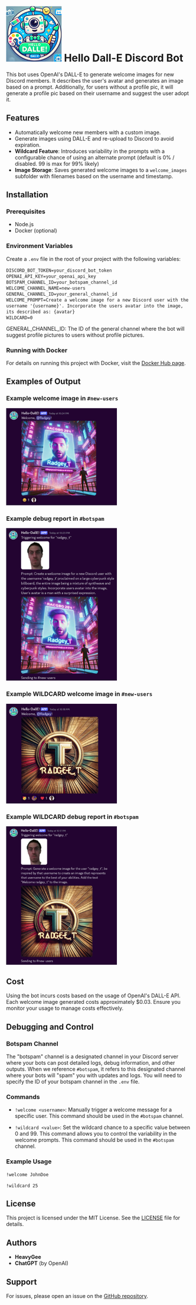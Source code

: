 # <img src="https://github.com/heavygee/hello-dalle-discordbot/blob/main/readme_images/logo.png" alt="Logo" width="150" height="150"> Hello Dall-E Discord Bot

This bot uses OpenAI's DALL-E to generate welcome images for new Discord members. It describes the user's avatar and generates an image based on a prompt. Additionally, for users without a profile pic, it will generate a profile pic based on their username and suggest the user adopt it.

## Features
- Automatically welcome new members with a custom image.
- Generate images using DALL-E and re-upload to Discord to avoid expiration.
- **Wildcard Feature**: Introduces variability in the prompts with a configurable chance of using an alternate prompt (default is 0% / disabled. 99 is max for 99% likely)
- **Image Storage**: Saves generated welcome images to a `welcome_images` subfolder with filenames based on the username and timestamp.

## Installation

### Prerequisites
- Node.js
- Docker (optional)

### Environment Variables
Create a `.env` file in the root of your project with the following variables:

```plaintext
DISCORD_BOT_TOKEN=your_discord_bot_token
OPENAI_API_KEY=your_openai_api_key
BOTSPAM_CHANNEL_ID=your_botspam_channel_id
WELCOME_CHANNEL_NAME=new-users
GENERAL_CHANNEL_ID=your_general_channel_id
WELCOME_PROMPT=Create a welcome image for a new Discord user with the username '{username}'. Incorporate the users avatar into the image, its described as: {avatar}
WILDCARD=0
```
GENERAL_CHANNEL_ID: The ID of the general channel where the bot will suggest profile pictures to users without profile pictures.
### Running with Docker

For details on running this project with Docker, visit the [Docker Hub page](https://hub.docker.com/r/heavygee/hello-dalle-discordbot).

## Examples of Output

### Example welcome image in `#new-users`
<img src="https://github.com/heavygee/hello-dalle-discordbot/blob/main/readme_images/new-users-output.png" alt="Example welcome image in #new-users" width="300">

### Example debug report in `#botspam`
<img src="https://github.com/heavygee/hello-dalle-discordbot/blob/main/readme_images/botspam-output.png" alt="Example debug report in #botspam" width="300">

### Example WILDCARD welcome image in `#new-users`
<img src="https://github.com/heavygee/hello-dalle-discordbot/blob/main/readme_images/wildcard-output.png" alt="Example wildcard welcome image in #new-users" width="300">

### Example WILDCARD debug report in `#botspam`
<img src="https://github.com/heavygee/hello-dalle-discordbot/blob/main/readme_images/wildcard-botspam-output.png" alt="Example wildcard debug report in #botspam" width="300">

## Cost

Using the bot incurs costs based on the usage of OpenAI's DALL-E API. Each welcome image generated costs approximately $0.03. Ensure you monitor your usage to manage costs effectively.

## Debugging and Control

### Botspam Channel

The "botspam" channel is a designated channel in your Discord server where your bots can post detailed logs, debug information, and other outputs. When we reference `#botspam`, it refers to this designated channel where your bots will "spam" you with updates and logs. You will need to specify the ID of your botspam channel in the `.env` file.

### Commands

- `!welcome <username>`: Manually trigger a welcome message for a specific user. This command should be used in the `#botspam` channel.

- `!wildcard <value>`: Set the wildcard chance to a specific value between 0 and 99. This command allows you to control the variability in the welcome prompts. This command should be used in the `#botspam` channel.

### Example Usage

```
!welcome JohnDoe
```

```
!wildcard 25
```

## License

This project is licensed under the MIT License. See the [LICENSE](https://github.com/heavygee/hello-dalle-discordbot/blob/main/LICENSE) file for details.

## Authors

- **HeavyGee**
- **ChatGPT** (by OpenAI)

## Support

For issues, please open an issue on the [GitHub repository](https://github.com/heavygee/hello-dalle-discordbot).
